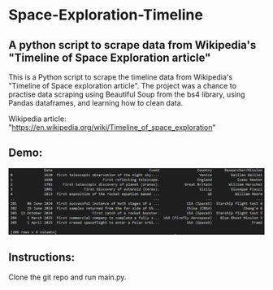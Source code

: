 # Space-Exploration-Timeline

## A python script to scrape data from Wikipedia's "Timeline of Space Exploration article"

This is a Python script to scrape the timeline data from Wikipedia's "Timeline of Space
exploration article". The project was a chance to practise data scraping using Beautiful
Soup from the bs4 library, using Pandas dataframes, and learning how to clean data.

Wikipedia article: "https://en.wikipedia.org/wiki/Timeline_of_space_exploration" 

## Demo:
![alt text](images/demo.png)

## Instructions:
Clone the git repo and run main.py.